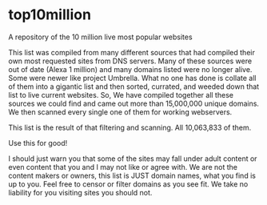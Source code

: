 # top10million
A repository of the 10 million live most popular websites

This list was compiled from many different sources that had compiled their own most requested sites from DNS servers. Many of these sources were out of date (Alexa 1 million) and many domains listed were no longer alive. Some were newer like project Umbrella. What no one has done is collate all of them into a gigantic list and then sorted, currated, and weeded down that list to live current websites. So, We have compiled together all these sources we could find and came out more than 15,000,000 unique domains. We then scanned every single one of them for working webservers.

This list is the result of that filtering and scanning. All 10,063,833 of them.

Use this for good!

I should just warn you that some of the sites may fall under adult content or even content that you and I may not like or agree with. We are not the content makers or owners, this list is JUST domain names, what you find is up to you. Feel free to censor or filter domains as you see fit. We take no liability for you visiting sites you should not.

